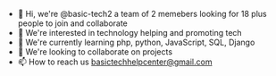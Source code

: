 - 👋 Hi, we're @basic-tech2 a team of 2 memebers looking for 18 plus people to join and collaborate
- 👀 We're interested in technology helping and promoting tech
- 🌱 We're currently learning php, python, JavaScript, SQL, Django
- 💞️ We're looking to collaborate on projects
- 📫 How to reach us basictechhelpcenter@gmail.com

<!---
basic-tech2/basic-tech2 is a ✨ special ✨ repository because its `README.md` (this file) appears on your GitHub profile.
You can click the Preview link to take a look at your changes.
--->
